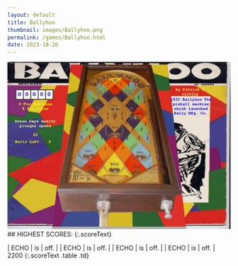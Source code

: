 ```yaml
---
layout: default
title: Ballyhoo
thumbnail: images/Ballyhoo.png
permalink: /games/Ballyhoo.html
date: 2023-10-26
---
```


<img src="../images/Ballyhoo.png" class="gameThumbnail img-fluid mx-auto align-middle">
## HIGHEST SCORES:
{:.scoreText}

| ECHO | is | off. | 
| ECHO | is | off. | 
| ECHO | is | off. | 
| ECHO | is | off. | 
2200 
{:.scoreText .table .td}
